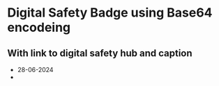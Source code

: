# Digital Safety Badge using Base64 encodeing 
##  With link to digital safety hub and caption
- 28-06-2024
- 
